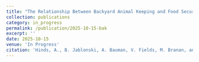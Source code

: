 ```yaml
---
title: "The Relationship Between Backyard Animal Keeping and Food Security Status in the United States"
collection: publications
category: in_progress
permalink: /publication/2025-10-15-bak
excerpt: ''
date: 2025-10-15
venue: 'In Progress'
citation: 'Hinds, A., B. Jablonski, A. Bauman, V. Fields, M. Branan, and A. Beam. "The Relationship Between Backyard Animal Keeping and Food Security Status in the United States."'
---
```



